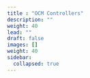 ```yaml
---
title : "OCM Controllers"
description: ""
weight: 40
lead: ""
draft: false
images: []
weight: 40
sidebar:
  collapsed: true
---
```

